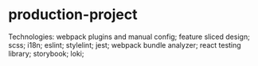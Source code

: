 # production-project

Technologies:
  webpack plugins and manual config;
  feature sliced design;
  scss;
  i18n;
  eslint;
  stylelint;
  jest;
  webpack bundle analyzer;
  react testing library;
  storybook;
  loki;
